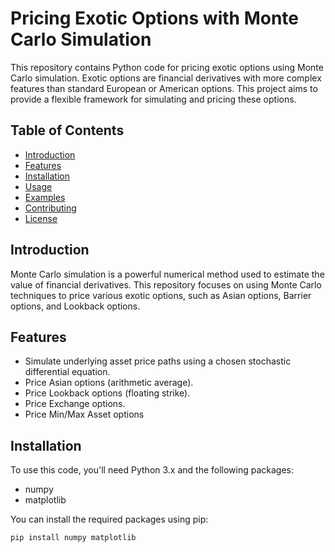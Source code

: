 # Pricing Exotic Options with Monte Carlo Simulation

This repository contains Python code for pricing exotic options using Monte Carlo simulation. Exotic options are financial derivatives with more complex features than standard European or American options. This project aims to provide a flexible framework for simulating and pricing these options.

## Table of Contents

- [Introduction](#introduction)
- [Features](#features)
- [Installation](#installation)
- [Usage](#usage)
- [Examples](#examples)
- [Contributing](#contributing)
- [License](#license)

## Introduction

Monte Carlo simulation is a powerful numerical method used to estimate the value of financial derivatives. This repository focuses on using Monte Carlo techniques to price various exotic options, such as Asian options, Barrier options, and Lookback options.

## Features

- Simulate underlying asset price paths using a chosen stochastic differential equation.
- Price Asian options (arithmetic average).
- Price Lookback options (floating strike).
- Price Exchange options.
- Price Min/Max Asset options

## Installation

To use this code, you'll need Python 3.x and the following packages:
- numpy
- matplotlib

You can install the required packages using pip:

```bash
pip install numpy matplotlib
